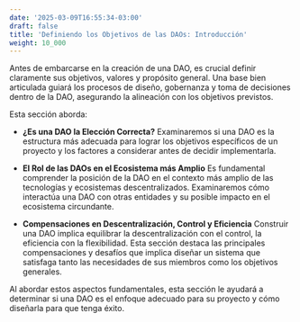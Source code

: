 ```yaml
---
date: '2025-03-09T16:55:34-03:00'
draft: false
title: 'Definiendo los Objetivos de las DAOs: Introducción'
weight: 10_000
---
```


Antes de embarcarse en la creación de una DAO, es crucial definir claramente sus objetivos, valores y propósito general. Una base bien articulada guiará los procesos de diseño, gobernanza y toma de decisiones dentro de la DAO, asegurando la alineación con los objetivos previstos.

Esta sección aborda:

- **¿Es una DAO la Elección Correcta?**
    Examinaremos si una DAO es la estructura más adecuada para lograr los objetivos específicos de un proyecto y los factores a considerar antes de decidir implementarla.

- **El Rol de las DAOs en el Ecosistema más Amplio**
    Es fundamental comprender la posición de la DAO en el contexto más amplio de las tecnologías y ecosistemas descentralizados. Examinaremos cómo interactúa una DAO con otras entidades y su posible impacto en el ecosistema circundante.

- **Compensaciones en Descentralización, Control y Eficiencia**
    Construir una DAO implica equilibrar la descentralización con el control, la eficiencia con la flexibilidad. Esta sección destaca las principales compensaciones y desafíos que implica diseñar un sistema que satisfaga tanto las necesidades de sus miembros como los objetivos generales.

Al abordar estos aspectos fundamentales, esta sección le ayudará a determinar si una DAO es el enfoque adecuado para su proyecto y cómo diseñarla para que tenga éxito.